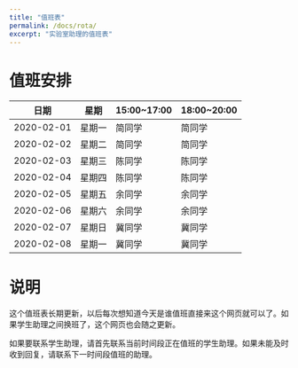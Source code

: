 ```yaml
---
title: "值班表"
permalink: /docs/rota/
excerpt: "实验室助理的值班表"
---
```


# 值班安排

| 日期       | 星期   | 15:00~17:00 | 18:00~20:00 |
| ---------- | ------ | ---------- | ----------- |
| 2020-02-01 | 星期一 | 简同学     | 简同学      |
| 2020-02-02 | 星期二 | 简同学     | 简同学      |
| 2020-02-03 | 星期三 | 陈同学     | 陈同学      |
| 2020-02-04 | 星期四 | 陈同学     | 陈同学      |
| 2020-02-05 | 星期五 | 余同学     | 余同学      |
| 2020-02-06 | 星期六 | 余同学     | 余同学      |
| 2020-02-07 | 星期日 | 冀同学     | 冀同学      |
| 2020-02-08 | 星期一 | 冀同学     | 冀同学      |

# 说明

这个值班表长期更新，以后每次想知道今天是谁值班直接来这个网页就可以了。如果学生助理之间换班了，这个网页也会随之更新。


如果要联系学生助理，请首先联系当前时间段正在值班的学生助理。如果未能及时收到回复，请联系下一时间段值班的助理。

<!-- 
| 日期       | 星期   | 9:00~11:00 | 13:30~15:30 | 15:30~17:30 | 19:00~20:00 |
| ---------- | ------ | ---------- | ----------- | ----------- | ----------- |
|  | 星期一 | 郭同学     | 胡同学      | 陈同学      | 胡同学      |
|  | 星期二 | 胡同学     | 胡同学      | 陈同学      | 冀同学      |
|  | 星期三 | 郭同学     | 郭同学      | 郭同学      | 胡同学      |
|  | 星期四 | 冀同学     | 毛同学      | 毛同学      | 冀同学      |
|  | 星期五 | 冀同学     | 冀同学      | 陈同学      | 冀同学      |
|  | 星期六 | 毛同学     | 毛同学      | 余同学      | 陈同学      |
|  | 星期日 | 余同学     | 余同学      | 余同学      | 陈同学      |

| 日期       | 15:00~17:00 | 18:00~20:00 |
| ---------- | ----------- | ----------- |
| 2018-08-31 | 陈同学      | 陈同学      |
| 2018-09-01 | 郭同学      | 郭同学      |

| 日期       | 星期   | 13:00~14:00 | 18:00~20:00 |
| ---------- | ------ | ----------- | ----------- |
| 2018-09-02 | 星期日 | 陈同学      | 胡同学      |
| 2018-09-03 | 星期一 | 胡同学      | 陈同学      |
| 2018-09-04 | 星期二 | 毛同学      | 毛同学      |
| 2018-09-05 | 星期三 | 陈同学      | 郭同学      |
| 2018-09-06 | 星期四 | 胡同学      | 毛同学      |
| 2018-09-07 | 星期五 | 胡同学      | 郭同学      |
| 2018-09-08 | 星期六 | 陈同学      | 郭同学      |
| 2018-09-02 | 星期日 | 陈同学      | 胡同学      |
| 2018-09-22 | 星期六 | 陈同学      | 郭同学      |
| 2018-09-23 | 星期日 | 陈同学      | 胡同学      |
| 2018-09-24 | 星期一 | 毛同学      | 胡同学      |
| 2018-09-25 | 星期二 | 毛同学      | 毛同学      |
| 2018-09-26 | 星期三 | 陈同学      | 郭同学      |
| 2018-09-27 | 星期四 | 胡同学      | 毛同学      |
| 2018-09-28 | 星期五 | 陈同学      | 郭同学      |
| 2018-09-29 | 星期六 | 陈同学      | 毛同学      |
| 2018-09-30 | 星期日 | 陈同学      | 胡同学      |
| 2018-10-01 | 星期一 | 陈同学      | 陈同学      |
| 2018-10-02 | 星期二 | 毛同学      | 毛同学      |
| 2018-10-03 | 星期三 | 陈同学      | 陈同学      |
| 2018-10-04 | 星期四 | 胡同学      | 胡同学      |
| 2018-10-05 | 星期五 | 毛同学      | 毛同学      |
| 2018-10-06 | 星期六 | 郭同学      | 胡同学      |
| 2018-10-07 | 星期日 | 郭同学      | 郭同学      |
| 2018-10-08 | 星期一 | 胡同学      | 陈同学      |
| 2018-10-09 | 星期二 | 毛同学      | 毛同学      |
| 2018-10-10 | 星期三 | 陈同学      | 郭同学      |
| 2018-10-11 | 星期四 | 胡同学      | 毛同学      |
| 2018-10-12 | 星期五 | 胡同学      | 郭同学      |
| 2018-10-13 | 星期六 | 陈同学      | 郭同学      |
| 2018-10-14 | 星期日 | 胡同学      | 胡同学      |
| 2018-10-15 | 星期一 | 陈同学      | 陈同学      |
| 2018-10-16 | 星期二 | 毛同学      | 毛同学      |
| 2018-10-17 | 星期三 | 陈同学      | 郭同学      |
| 2018-10-18 | 星期四 | 胡同学      | 毛同学      |
| 2018-10-19 | 星期五 | 胡同学      | 郭同学      |
| 2018-10-20 | 星期六 | 陈同学      | 郭同学      |
| 2018-10-21 | 星期日 | 胡同学      | 胡同学      |
| 2018-10-22 | 星期一 | 陈同学      | 陈同学      |
| 2018-10-23 | 星期二 | 毛同学      | 毛同学      |
| 2018-10-24 | 星期三 | 陈同学      | 郭同学      |
| 2018-10-25 | 星期四 | 胡同学      | 毛同学      |
| 2018-10-26 | 星期五 | 胡同学      | 郭同学      |
| 2018-10-27 | 星期六 | 陈同学      | 胡同学      |
| 2018-10-28 | 星期日 | 胡同学      | 郭同学      |
| 2018-10-29 | 星期一 | 陈同学      | 陈同学      |
| 2018-10-30 | 星期二 | 毛同学      | 毛同学      |
| 2018-10-31 | 星期三 | 陈同学      | 郭同学      |
| 2018-11-01 | 星期四 | 胡同学      | 毛同学      |
| 2018-11-02 | 星期五 | 胡同学      | 郭同学      |
| 2018-11-03 | 星期六 | 陈同学      | 郭同学      |
| 2018-11-04 | 星期日 | 胡同学      | 胡同学      |
| 2018-11-05 | 星期一 | 胡同学      | 陈同学      |
| 2018-11-06 | 星期二 | 毛同学      | 毛同学      |
| 2018-11-07 | 星期三 | 陈同学      | 郭同学      |
| 2018-11-08 | 星期四 | 陈同学      | 毛同学      |
| 2018-11-09 | 星期五 | 毛同学      | 郭同学      |
| 2018-11-10 | 星期六 | 陈同学      | 郭同学      |
| 2018-11-11 | 星期日 | 胡同学      | 胡同学      |
| 2018-11-12 | 星期一 | 郭同学      | 陈同学      |
| 2018-11-13 | 星期二 | 郭同学      | 毛同学      |
| 2018-11-14 | 星期三 | 陈同学      | 郭同学      |
| 2018-11-15 | 星期四 | 陈同学      | 毛同学      |
| 2018-11-16 | 星期五 | 毛同学      | 胡同学      |
| 2018-11-17 | 星期六 | 陈同学      | 郭同学      |
| 2018-11-18 | 星期日 | 胡同学      | 胡同学      |
| 2018-11-19 | 星期一 | 郭同学      | 陈同学      |
| 2018-11-20 | 星期二 | 郭同学      | 毛同学      |
| 2018-11-21 | 星期三 | 陈同学      | 郭同学      |
| 2018-11-22 | 星期四 | 陈同学      | 毛同学      |
| 2018-11-23 | 星期五 | 毛同学      | 胡同学      |
| 2018-11-24 | 星期六 | 陈同学      | 郭同学      |
| 2018-11-25 | 星期日 | 胡同学      | 胡同学      |
| 2018-11-26 | 星期一 | 郭同学      | 陈同学      |
| 2018-11-27 | 星期二 | 郭同学      | 毛同学      |
| 2018-11-28 | 星期三 | 郭同学      | 郭同学      |
| 2018-11-29 | 星期四 | 郭同学      | 毛同学      |

| 日期       | 星期   | 13:00~14:00 | 19:00~21:00 |
| ---------- | ------ | ----------- | ----------- |
| 2018-11-30 | 星期五 | 毛同学      | 胡同学      |
| 2018-12-01 | 星期六 | 陈同学      | 胡同学      |
| 2018-12-02 | 星期日 | 胡同学      | 郭同学      |
| 2018-12-03 | 星期一 | 郭同学      | 陈同学      |
| 2018-12-04 | 星期二 | 郭同学      | 毛同学      |
| 2018-12-05 | 星期三 | 陈同学      | 郭同学      |
| 2018-12-06 | 星期四 | 陈同学      | 毛同学      |
| 2018-12-07 | 星期五 | 毛同学      | 胡同学      |
| 2018-12-08 | 星期六 | 陈同学      | 郭同学      |
| 2018-12-09 | 星期日 | 胡同学      | 胡同学      |

| 日期       | 星期   | 13:00~14:00 | 18:00~20:00 |
| ---------- | ------ | ----------- | ----------- |
| 2018-12-10 | 星期一 | 郭同学      | 陈同学      |
| 2018-12-11 | 星期二 | 郭同学      | 毛同学      |
| 2018-12-12 | 星期三 | 陈同学      | 郭同学      |
| 2018-12-13 | 星期四 | 陈同学      | 毛同学      |
| 2018-12-14 | 星期五 | 毛同学      | 胡同学      |
| 2018-12-15 | 星期六 | 陈同学      | 郭同学      |
| 2018-12-16 | 星期日 | 胡同学      | 胡同学      |
| 2018-12-17 | 星期一 | 郭同学      | 陈同学      |
| 2018-12-18 | 星期二 | 郭同学      | 毛同学      |
| 2018-12-19 | 星期三 | 陈同学      | 郭同学      |
| 2018-12-20 | 星期四 | 陈同学      | 毛同学      |
| 2018-12-21 | 星期五 | 毛同学      | 胡同学      |
| 2018-12-22 | 星期六 | 胡同学      | 郭同学      |
| 2018-12-23 | 星期日 | 陈同学      | 胡同学      |
| 2018-12-24 | 星期一 | 郭同学      | 陈同学      |
| 2018-12-25 | 星期二 | 郭同学      | 毛同学      |
| 2018-12-26 | 星期三 | 陈同学      | 郭同学      |
| 2018-12-27 | 星期四 | 陈同学      | 毛同学      |
| 2018-12-28 | 星期五 | 毛同学      | 陈同学      |
| 2018-12-29 | 星期六 | 陈同学      | 陈同学      |
| 2018-12-30 | 星期日 | 胡同学      | 胡同学      |
| 2018-12-31 | 星期一 | 毛同学      | 胡同学      |
| 2019-01-01 | 星期二 | 郭同学      | 毛同学      |
| 2019-01-02 | 星期三 | 陈同学      | 胡同学      |

| 日期       | 星期   | 13:00~14:00 | 19:00~21:00 |
| ---------- | ------ | ----------- | ----------- |
| 2019-01-03 | 星期四 | 陈同学      | 毛同学      |
| 2019-01-04 | 星期五 | 毛同学      | 胡同学      |
| 2019-01-05 | 星期六 | 陈同学      | 郭同学      |
| 2019-01-06 | 星期日 | 胡同学      | 郭同学      |
| 2019-01-07 | 星期一 | 郭同学      | 陈同学      |
| 2019-01-08 | 星期二 | 郭同学      | 毛同学      |
| 2019-01-09 | 星期三 | 郭同学      | 郭同学      |
| 2019-01-10 | 星期四 | 郭同学      | 毛同学      |
| 2019-01-11 | 星期五 | 毛同学      | 胡同学      |
| 2019-01-12 | 星期六 | 陈同学      | 陈同学      |
| 2019-01-13 | 星期日 | 胡同学      | 胡同学      |
| 2019-01-14 | 星期一 | 陈同学      | 郭同学      |
| 2019-01-15 | 星期二 | 郭同学      | 郭同学      |
| 2019-01-16 | 星期三 | 陈同学      | 郭同学      |
| 2019-01-17 | 星期四 | 陈同学      | 毛同学      |
| 2019-01-18 | 星期五 | 毛同学      | 胡同学      |
| 2019-01-19 | 星期六 | 陈同学      | 胡同学      |
| 2019-01-20 | 星期日 | 胡同学      | 郭同学      |

| 日期       | 星期   | 17:00~20:00 |
| ---------- | ------ | ----------- |
| 2019-01-21 | 星期一 | 郭同学      |
| 2019-01-22 | 星期二 | 郭同学      |
| 2019-01-23 | 星期三 | 郭同学      |
| 2019-01-24 | 星期四 | 郭同学      |
| 2019-01-25 | 星期五 | 郭同学      |
| 2019-01-26 | 星期六 | 胡同学      |
| 2019-01-27 | 星期日 | 胡同学      |
| 2019-01-28 | 星期一 | 胡同学      |
| 2019-01-29 | 星期二 | 胡同学      |
| 2019-01-30 | 星期三 | 胡同学      |

| 日期       | 星期   | 17:00~20:00 |
| ---------- | ------ | ----------- |
| 2019-02-14 | 星期四 | 陈同学      |
| 2019-02-15 | 星期五 | 陈同学      |
| 2019-02-16 | 星期六 | 陈同学      |
| 2019-02-17 | 星期日 | 陈同学      |
| 2019-02-18 | 星期一 | 陈同学      |
| 2019-02-19 | 星期二 | 毛同学      |
| 2019-02-20 | 星期三 | 毛同学      |
| 2019-02-21 | 星期四 | 毛同学      |
| 2019-02-22 | 星期五 | 毛同学      |
| 2019-02-23 | 星期六 | 胡同学      |
| 2019-02-24 | 星期日 | 郭同学      |

| 日期       | 星期   | 9:00~11:00 | 14:00~17:00 | 19:00~20:00 |
| ---------- | ------ | ---------- | ----------- | ----------- |
| 2019-02-25 | 星期一 | 毛同学     | 胡同学      | 胡同学      |
| 2019-02-26 | 星期二 | 陈同学     | 胡同学      | 毛同学      |
| 2019-02-27 | 星期三 | 胡同学     | 陈同学      | 陈同学      |
| 2019-02-28 | 星期四 | 郭同学     | 郭同学      | 胡同学      |
| 2019-03-01 | 星期五 | 陈同学     | 陈同学      | 胡同学      |
| 2019-03-02 | 星期六 | 毛同学     | 郭同学      | 郭同学      |
| 2019-03-03 | 星期日 | 毛同学     | 毛同学      | 毛同学      |

| 日期       | 星期   | 9:00~11:00 | 13:30~15:30 | 15:30~17:30 | 19:00~20:00 |
| ---------- | ------ | ---------- | ----------- | ----------- | ----------- |
| 2019-03-04 | 星期一 | 余同学     | 余同学      | 胡同学      | 冀同学      |
| 2019-03-05 | 星期二 | 余同学     | 郭同学      | 胡同学      | 冀同学      |
| 2019-03-06 | 星期三 | 胡同学     | 陈同学      | 陈同学      | 冀同学      |
| 2019-03-07 | 星期四 | 郭同学     | 郭同学      | 余同学      | 胡同学      |
| 2019-03-08 | 星期五 | 冀同学     | 陈同学      | 陈同学      | 胡同学      |
| 2019-03-09 | 星期六 | 冀同学     | 毛同学      | 郭同学      | 冀同学      |
| 2019-03-10 | 星期日 | 毛同学     | 毛同学      | 毛同学      | 冀同学      |
| 2019-03-11 | 星期一 | 余同学     | 余同学      | 胡同学      | 冀同学      |
| 2019-03-12 | 星期二 | 余同学     | 郭同学      | 胡同学      | 冀同学      |
| 2019-03-13 | 星期三 | 胡同学     | 陈同学      | 陈同学      | 冀同学      |
| 2019-03-14 | 星期四 | 郭同学     | 郭同学      | 余同学      | 郭同学      |
| 2019-03-15 | 星期五 | 冀同学     | 陈同学      | 陈同学      | 郭同学      |
| 2019-03-16 | 星期六 | 冀同学     | 毛同学      | 毛同学      | 冀同学      |
| 2019-03-17 | 星期日 | 胡同学     | 毛同学      | 毛同学      | 冀同学      |
| 2019-03-18 | 星期一 | 胡同学     | 余同学      | 余同学      | 毛同学      |
| 2019-03-19 | 星期二 | 余同学     | 郭同学      | 胡同学      | 毛同学      |
| 2019-03-20 | 星期三 | 胡同学     | 郭同学      | 陈同学      | 冀同学      |
| 2019-03-21 | 星期四 | 郭同学     | 郭同学      | 余同学      | 胡同学      |
| 2019-03-22 | 星期五 | 冀同学     | 陈同学      | 陈同学      | 冀同学      |
| 2019-03-23 | 星期六 | 冀同学     | 毛同学      | 陈同学      | 胡同学      |
| 2019-03-24 | 星期日 | 毛同学     | 毛同学      | 毛同学      | 冀同学      |
| 2019-03-25 | 星期一 | 余同学     | 余同学      | 郭同学      | 毛同学      |
| 2019-03-26 | 星期二 | 余同学     | 毛同学      | 胡同学      | 毛同学      |
| 2019-03-27 | 星期三 | 胡同学     | 陈同学      | 陈同学      | 冀同学      |
| 2019-03-28 | 星期四 | 郭同学     | 余同学      | 余同学      | 胡同学      |
| 2019-03-29 | 星期五 | 冀同学     | 陈同学      | 陈同学      | 胡同学      |
| 2019-03-30 | 星期六 | 胡同学     | 胡同学      | 毛同学      | 冀同学      |
| 2019-03-31 | 星期日 | 毛同学     | 毛同学      | 毛同学      | 冀同学      |
| 2019-04-01 | 星期一 | 郭同学     | 余同学      | 郭同学      | 冀同学      |
| 2019-04-02 | 星期二 | 余同学     | 郭同学      | 胡同学      | 冀同学      |
| 2019-04-03 | 星期三 | 冀同学     | 陈同学      | 陈同学      | 冀同学      |
| 2019-04-04 | 星期四 | 郭同学     | 郭同学      | 余同学      | 胡同学      |
| 2019-04-05 | 星期五 | 冀同学     | 陈同学      | 陈同学      | 胡同学      |
| 2019-04-06 | 星期六 | 冀同学     | 冀同学      | 胡同学      | 冀同学      |
| 2019-04-07 | 星期日 | 冀同学     | 冀同学      | 冀同学      | 冀同学      |
| 2019-04-08 | 星期一 | 余同学     | 余同学      | 冀同学      | 冀同学      |
| 2019-04-09 | 星期二 | 余同学     | 郭同学      | 胡同学      | 冀同学      |
| 2019-04-10 | 星期三 | 胡同学     | 陈同学      | 陈同学      | 冀同学      |
| 2019-04-11 | 星期四 | 郭同学     | 郭同学      | 余同学      | 胡同学      |
| 2019-04-12 | 星期五 | 冀同学     | 陈同学      | 陈同学      | 冀同学      |
| 2019-04-13 | 星期六 | 冀同学     | 毛同学      | 郭同学      | 冀同学      |
| 2019-04-14 | 星期日 | 毛同学     | 毛同学      | 毛同学      | 冀同学      |
| 2019-04-15 | 星期一 | 余同学     | 余同学      | 冀同学      | 冀同学      |
| 2019-04-16 | 星期二 | 余同学     | 郭同学      | 胡同学      | 冀同学      |
| 2019-04-17 | 星期三 | 胡同学     | 陈同学      | 陈同学      | 冀同学      |
| 2019-04-18 | 星期四 | 郭同学     | 郭同学      | 余同学      | 胡同学      |
| 2019-04-19 | 星期五 | 毛同学     | 陈同学      | 陈同学      | 胡同学      |
| 2019-04-20 | 星期六 | 郭同学     | 毛同学      | 郭同学      | 胡同学      |
| 2019-04-21 | 星期日 | 毛同学     | 毛同学      | 毛同学      | 胡同学      |
| 2019-04-22 | 星期一 | 胡同学     | 胡同学      | 胡同学      | 陈同学      |
| 2019-04-23 | 星期二 | 陈同学     | 郭同学      | 胡同学      | 陈同学      |
| 2019-04-24 | 星期三 | 余同学     | 陈同学      | 陈同学      | 郭同学      |
| 2019-04-25 | 星期四 | 郭同学     | 郭同学      | 余同学      | 余同学      |
| 2019-04-26 | 星期五 | 余同学     | 陈同学      | 陈同学      | 余同学      |
| 2019-04-27 | 星期六 | 郭同学     | 毛同学      | 郭同学      | 郭同学      |
| 2019-04-28 | 星期日 | 毛同学     | 毛同学      | 毛同学      | 胡同学      |
| 2019-04-29 | 星期一 | 余同学     | 余同学      | 郭同学      | 冀同学      |
| 2019-04-30 | 星期二 | 余同学     | 胡同学      | 冀同学      | 冀同学      |
| 2019-05-01 | 星期三 | 胡同学     | 陈同学      | 陈同学      | 胡同学      |
| 2019-05-02 | 星期四 | 冀同学     | 冀同学      | 冀同学      | 冀同学      |
| 2019-05-03 | 星期五 | 毛同学     | 陈同学      | 陈同学      | 陈同学      |
| 2019-05-04 | 星期六 | 冀同学     | 胡同学      | 毛同学      | 冀同学      |
| 2019-05-05 | 星期日 | 郭同学     | 毛同学      | 毛同学      | 冀同学      |
| 2019-05-06 | 星期一 | 余同学     | 余同学      | 胡同学      | 冀同学      |
| 2019-05-07 | 星期二 | 余同学     | 郭同学      | 冀同学      | 冀同学      |
| 2019-05-08 | 星期三 | 胡同学     | 陈同学      | 陈同学      | 胡同学      |
| 2019-05-09 | 星期四 | 冀同学     | 余同学      | 余同学      | 胡同学      |
| 2019-05-10 | 星期五 | 胡同学     | 陈同学      | 陈同学      | 冀同学      |
| 2019-05-11 | 星期六 | 冀同学     | 冀同学      | 冀同学      | 冀同学      |
| 2019-05-12 | 星期日 | 毛同学     | 毛同学      | 毛同学      | 冀同学      |
| 2019-05-13 | 星期一 | 郭同学     | 毛同学      | 胡同学      | 郭同学      |
| 2019-05-14 | 星期二 | 余同学     | 郭同学      | 郭同学      | 毛同学      |
| 2019-05-15 | 星期三 | 胡同学     | 陈同学      | 陈同学      | 冀同学      |
| 2019-05-16 | 星期四 | 郭同学     | 郭同学      | 余同学      | 胡同学      |
| 2019-05-17 | 星期五 | 胡同学     | 陈同学      | 陈同学      | 胡同学      |
| 2019-05-18 | 星期六 | 余同学     | 毛同学      | 郭同学      | 余同学      |
| 2019-05-19 | 星期日 | 余同学     | 毛同学      | 毛同学      | 余同学      |
| 2019-05-20 | 星期一 | 余同学     | 余同学      | 胡同学      | 余同学      |
| 2019-05-21 | 星期二 | 余同学     | 郭同学      | 冀同学      | 冀同学      |
| 2019-05-22 | 星期三 | 胡同学     | 陈同学      | 陈同学      | 冀同学      |
| 2019-05-23 | 星期四 | 郭同学     | 郭同学      | 冀同学      | 胡同学      |
| 2019-05-24 | 星期五 | 郭同学     | 陈同学      | 陈同学      | 郭同学      |
| 2019-05-25 | 星期六 | 胡同学     | 毛同学      | 胡同学      | 胡同学      |
| 2019-05-26 | 星期日 | 毛同学     | 毛同学      | 毛同学      | 冀同学      |
| 2019-05-27 | 星期一 | 冀同学     | 冀同学      | 毛同学      | 毛同学      |
| 2019-05-28 | 星期二 | 冀同学     | 郭同学      | 冀同学      | 冀同学      |
| 2019-05-29 | 星期三 | 胡同学     | 冀同学      | 陈同学      | 冀同学      |
| 2019-05-30 | 星期四 | 郭同学     | 毛同学      | 余同学      | 胡同学      |
| 2019-05-31 | 星期五 | 胡同学     | 陈同学      | 陈同学      | 胡同学      |
| 2019-06-01 | 星期六 | 冀同学     | 郭同学      | 郭同学      | 冀同学      |
| 2019-06-02 | 星期日 | 毛同学     | 毛同学      | 毛同学      | 冀同学      |
| 2019-06-03 | 星期一 | 余同学     | 余同学      | 胡同学      | 冀同学      |
| 2019-06-04 | 星期二 | 余同学     | 郭同学      | 冀同学      | 冀同学      |
| 2019-06-05 | 星期三 | 冀同学     | 陈同学      | 陈同学      | 冀同学      |
| 2019-06-06 | 星期四 | 冀同学     | 冀同学      | 余同学      | 胡同学      |
| 2019-06-07 | 星期五 | 冀同学     | 陈同学      | 陈同学      | 冀同学      |
| 2019-06-08 | 星期六 | 冀同学     | 毛同学      | 胡同学      | 胡同学      |
| 2019-06-09 | 星期日 | 胡同学     | 冀同学      | 冀同学      | 冀同学      |
| 2019-06-10 | 星期一 | 余同学     | 余同学      | 冀同学      | 冀同学      |
| 2019-06-11 | 星期二 | 余同学     | 郭同学      | 冀同学      | 冀同学      |
| 2019-06-12 | 星期三 | 胡同学     | 陈同学      | 陈同学      | 冀同学      |
| 2019-06-13 | 星期四 | 郭同学     | 郭同学      | 余同学      | 胡同学      |
| 2019-06-14 | 星期五 | 胡同学     | 陈同学      | 陈同学      | 胡同学      |
| 2019-06-15 | 星期六 | 冀同学     | 毛同学      | 郭同学      | 冀同学      |
| 2019-06-16 | 星期日 | 毛同学     | 毛同学      | 毛同学      | 冀同学      |
| 2019-06-17 | 星期一 | 余同学     | 余同学      | 胡同学      | 冀同学      |
| 2019-06-18 | 星期二 | 余同学     | 郭同学      | 冀同学      | 冀同学      |
| 2019-06-19 | 星期三 | 郭同学     | 陈同学      | 陈同学      | 冀同学      |
| 2019-06-20 | 星期四 | 郭同学     | 胡同学      | 余同学      | 胡同学      |
| 2019-06-21 | 星期五 | 胡同学     | 陈同学      | 陈同学      | 胡同学      |
| 2019-06-22 | 星期六 | 冀同学     | 毛同学      | 郭同学      | 冀同学      |
| 2019-06-23 | 星期日 | 毛同学     | 毛同学      | 毛同学      | 冀同学      |
| 2019-06-24 | 星期一 | 余同学     | 余同学      | 胡同学      | 冀同学      |
| 2019-06-25 | 星期二 | 余同学     | 郭同学      | 冀同学      | 冀同学      |
| 2019-06-26 | 星期三 | 胡同学     | 陈同学      | 陈同学      | 冀同学      |
| 2019-06-27 | 星期四 | 郭同学     | 郭同学      | 余同学      | 胡同学      |
| 2019-06-28 | 星期五 | 胡同学     | 陈同学      | 陈同学      | 胡同学      |
| 2019-06-29 | 星期六 | 冀同学     | 毛同学      | 胡同学      | 冀同学      |
| 2019-06-30 | 星期日 | 毛同学     | 毛同学      | 毛同学      | 冀同学      |
| 2019-07-01 | 星期一 | 余同学     | 余同学      | 冀同学      | 冀同学      |
| 2019-07-02 | 星期二 | 余同学     | 冀同学      | 冀同学      | 冀同学      |
| 2019-07-03 | 星期三 | 胡同学     | 陈同学      | 陈同学      | 冀同学      |
| 2019-07-04 | 星期四 | 郭同学     | 郭同学      | 余同学      | 胡同学      |
| 2019-07-05 | 星期五 | 胡同学     | 陈同学      | 陈同学      | 胡同学      |
| 2019-07-06 | 星期六 | 毛同学     | 毛同学      | 郭同学      | 郭同学      |
| 2019-07-07 | 星期日 | 毛同学     | 毛同学      | 毛同学      | 毛同学      |
| 2019-07-08 | 星期一 | 余同学     | 余同学      | 郭同学      | 郭同学      |
| 2019-07-09 | 星期二 | 余同学     | 郭同学      | 郭同学      | 胡同学      |
| 2019-07-10 | 星期三 | 胡同学     | 陈同学      | 陈同学      | 冀同学      |
| 2019-07-11 | 星期四 | 郭同学     | 胡同学      | 胡同学      | 胡同学      |
| 2019-07-12 | 星期五 | 余同学     | 陈同学      | 陈同学      | 郭同学      |
| 2019-07-13 | 星期六 | 冀同学     | 毛同学      | 郭同学      | 冀同学      |


# 暑假值班安排

| 日期       | 15:00~17:00 | 18:00~20:00 |
| ---------- | ----------- | ----------- |
| 2019-07-14 | 余同学      | 余同学      |
| 2019-07-15 | 余同学      | 余同学      |
| 2019-07-16 | 余同学      | 余同学      |
| 2019-07-17 | 余同学      | 余同学      |
| 2019-07-18 | 余同学      | 余同学      |
| 2019-07-19 | 余同学      | 余同学      |
| 2019-07-20 | 余同学      | 余同学      |
| 2019-07-21 | 郭同学      | 郭同学      |
| 2019-07-22 | 郭同学      | 郭同学      |
| 2019-07-23 | 郭同学      | 郭同学      |
| 2019-07-24 | 郭同学      | 郭同学      |
| 2019-07-25 | 郭同学      | 郭同学      |
| 2019-07-26 | 郭同学      | 郭同学      |
| 2019-07-27 | 郭同学      | 郭同学      |
| 2019-07-28 | 胡同学      | 胡同学      |
| 2019-07-29 | 胡同学      | 胡同学      |
| 2019-07-30 | 胡同学      | 胡同学      |
| 2019-07-31 | 胡同学      | 胡同学      |
| 2019-08-01 | 胡同学      | 胡同学      |
| 2019-08-02 | 胡同学      | 胡同学      |
| 2019-08-03 | 胡同学      | 胡同学      |
| 2019-08-04 | 毛同学      | 毛同学      |
| 2019-08-05 | 毛同学      | 毛同学      |
| 2019-08-06 | 毛同学      | 毛同学      |
| 2019-08-07 | 毛同学      | 毛同学      |
| 2019-08-08 | 毛同学      | 毛同学      |
| 2019-08-09 | 毛同学      | 毛同学      |
| 2019-08-10 | 毛同学      | 毛同学      |
| 2019-08-11 | 陈同学      | 陈同学      |
| 2019-08-12 | 陈同学      | 陈同学      |
| 2019-08-13 | 陈同学      | 陈同学      |
| 2019-08-14 | 陈同学      | 陈同学      |
| 2019-08-15 | 陈同学      | 陈同学      |
| 2019-08-16 | 陈同学      | 陈同学      |
| 2019-08-17 | 陈同学      | 陈同学      |
| 2019-08-18 | 冀同学      | 冀同学      |
| 2019-08-19 | 冀同学      | 冀同学      |
| 2019-08-20 | 冀同学      | 冀同学      |
| 2019-08-21 | 冀同学      | 冀同学      |
| 2019-08-22 | 冀同学      | 冀同学      |
| 2019-08-23 | 冀同学      | 冀同学      |
| 2019-08-24 | 冀同学      | 冀同学      |


| 日期       | 星期   | 9:00~11:00 | 13:30~15:30 | 15:30~17:30 | 19:00~20:00 |
| ---------- | ------ | ---------- | ----------- | ----------- | ----------- |
| 2019-08-25 | 星期日 | 余同学     | 余同学      | 余同学      | 陈同学      |
| 2019-08-26 | 星期一 | 郭同学     | 胡同学      | 余同学      | 胡同学      |
| 2019-08-27 | 星期二 | 胡同学     | 胡同学      | 余同学      | 冀同学      |
| 2019-08-28 | 星期三 | 郭同学     | 郭同学      | 郭同学      | 冀同学      |
| 2019-08-29 | 星期四 | 冀同学     | 毛同学      | 毛同学      | 胡同学      |
| 2019-08-30 | 星期五 | 冀同学     | 冀同学      | 陈同学      | 冀同学      |
| 2019-08-31 | 星期六 | 毛同学     | 毛同学      | 余同学      | 陈同学      |
| 2019-09-01 | 星期日 | 余同学     | 余同学      | 余同学      | 陈同学      |
| 2019-09-02 | 星期一 | 郭同学     | 胡同学      | 余同学      | 胡同学      |
| 2019-09-03 | 星期二 | 胡同学     | 胡同学      | 余同学      | 冀同学      |
| 2019-09-04 | 星期三 | 郭同学     | 郭同学      | 郭同学      | 胡同学      |
| 2019-09-05 | 星期四 | 冀同学     | 毛同学      | 毛同学      | 冀同学      |
| 2019-09-06 | 星期五 | 冀同学     | 冀同学      | 陈同学      | 冀同学      |
| 2019-09-07 | 星期六 | 毛同学     | 毛同学      | 陈同学      | 陈同学      |
| 2019-09-08 | 星期日 | 陈同学     | 陈同学      | 陈同学      | 陈同学      |
| 2019-09-09 | 星期一 | 郭同学     | 胡同学      | 陈同学      | 胡同学      |
| 2019-09-10 | 星期二 | 胡同学     | 胡同学      | 陈同学      | 冀同学      |
| 2019-09-11 | 星期三 | 郭同学     | 郭同学      | 郭同学      | 陈同学      |
| 2019-09-12 | 星期四 | 冀同学     | 毛同学      | 毛同学      | 冀同学      |
| 2019-09-13 | 星期五 | 冀同学     | 冀同学      | 陈同学      | 冀同学      |
| 2019-09-14 | 星期六 | 毛同学     | 毛同学      | 余同学      | 陈同学      |
| 2019-09-15 | 星期日 | 余同学     | 余同学      | 余同学      | 陈同学      |
| 2019-09-16 | 星期一 | 郭同学     | 胡同学      | 陈同学      | 胡同学      |
| 2019-09-17 | 星期二 | 胡同学     | 胡同学      | 陈同学      | 冀同学      |
| 2019-09-18 | 星期三 | 郭同学     | 郭同学      | 郭同学      | 胡同学      |
| 2019-09-19 | 星期四 | 冀同学     | 毛同学      | 毛同学      | 冀同学      |
| 2019-09-20 | 星期五 | 冀同学     | 冀同学      | 陈同学      | 冀同学      |
| 2019-09-21 | 星期六 | 毛同学     | 毛同学      | 余同学      | 陈同学      |
| 2019-09-22 | 星期日 | 余同学     | 余同学      | 余同学      | 陈同学      |
| 2019-09-23 | 星期一 | 郭同学     | 胡同学      | 陈同学      | 胡同学      |
| 2019-09-24 | 星期二 | 胡同学     | 胡同学      | 陈同学      | 冀同学      |
| 2019-09-25 | 星期三 | 郭同学     | 郭同学      | 郭同学      | 毛同学      |
| 2019-09-26 | 星期四 | 冀同学     | 毛同学      | 毛同学      | 冀同学      |
| 2019-09-27 | 星期五 | 冀同学     | 冀同学      | 陈同学      | 冀同学      |
| 2019-09-28 | 星期六 | 毛同学     | 毛同学      | 余同学      | 陈同学      |
| 2019-09-29 | 星期日 | 余同学     | 余同学      | 余同学      | 陈同学      |


| 日期       | 星期   | 9:00~11:00 | 13:30~15:30 | 15:30~17:30 | 19:00~20:00 |
| ---------- | ------ | ---------- | ----------- | ----------- | ----------- |
| 2019-12-30 | 星期一 | 郭同学     | 胡同学      | 陈同学      | 陈同学      |
| 2019-12-31 | 星期二 | 胡同学     | 胡同学      | 陈同学      | 胡同学      |
| 2020-01-01 | 星期三 | 冀同学     | 胡同学      | 陈同学      | 胡同学      |
| 2020-01-02 | 星期四 | 胡同学     | 胡同学      | 胡同学      | 简同学      |
| 2020-01-03 | 星期五 | 胡同学     | 冀同学      | 郭同学      | 胡同学      |
| 2020-01-04 | 星期六 | 毛同学     | 毛同学      | 简同学      | 简同学      |
| 2020-01-05 | 星期日 | 余同学     | 余同学      | 余同学      | 余同学      |
| 2020-01-06 | 星期一 | 胡同学     | 冀同学      | 陈同学      | 陈同学      |
| 2020-01-07 | 星期二 | 胡同学     | 胡同学      | 陈同学      | 胡同学      |
| 2020-01-08 | 星期三 | 冀同学     | 胡同学      | 陈同学      | 胡同学      |
| 2020-01-09 | 星期四 | 胡同学     | 毛同学      | 毛同学      | 简同学      |
| 2020-01-10 | 星期五 | 冀同学     | 冀同学      | 郭同学      | 冀同学      |
| 2020-01-11 | 星期六 | 毛同学     | 毛同学      | 简同学      | 简同学      |
| 2020-01-12 | 星期日 | 余同学     | 余同学      | 余同学      | 余同学      |
| 2020-01-13 | 星期一 | 郭同学     | 郭同学      | 陈同学      | 陈同学      |
| 2020-01-14 | 星期二 | 郭同学     | 郭同学      | 陈同学      | 简同学      |
| 2020-01-15 | 星期三 | 冀同学     | 郭同学      | 陈同学      | 毛同学      |

| 日期       | 星期   | 15:00~17:00 | 18:00~20:00 |
| ---------- | ------ | ---------- | ----------- |
| 2020-01-16 | 星期四 | 毛同学     | 毛同学      |
| 2020-01-17 | 星期五 | 毛同学     | 毛同学      |
| 2020-01-18 | 星期六 | 毛同学     | 毛同学      |
| 2020-01-19 | 星期日 | 毛同学     | 毛同学      |
| 2020-01-20 | 星期一 | 胡同学     | 胡同学      |
| 2020-01-21 | 星期二 | 胡同学     | 胡同学      |
 -->


